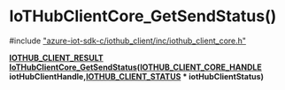 # IoTHubClientCore_GetSendStatus()

\#include ["azure-iot-sdk-c/iothub_client/inc/iothub_client_core.h"](../iot-c-ref-iothub-client-core-h.md)  

**[IOTHUB_CLIENT_RESULT](#iothub__client__core__common_8h_1ae8e8840cc715c54bc60465f3f110d40f) [IoTHubClientCore_GetSendStatus](#iothub__client__core_8h_1a4bbdbb37a335729e83acda800d6f6417)([IOTHUB_CLIENT_CORE_HANDLE](#iothub__client__core_8h_1a1603e5baaf9b735a48bbfd0a4c3effb2) iotHubClientHandle,[IOTHUB_CLIENT_STATUS](#iothub__client__core__common_8h_1af80b6370369f3c1bb53399deccb4491c) * iotHubClientStatus)**

